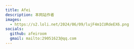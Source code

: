 ```yaml
---
title: Afei
description: 本网站作者
images:
  - https://s2.loli.net/2024/06/09/lujF4m1CURdeEX6.png
socials:
  github: afeiroom
  gmail: mailto:29051623@qq.com
---
```

